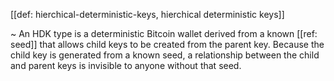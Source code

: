 [[def: hierchical-deterministic-keys, hierchical deterministic keys]]

~ An HDK type is a deterministic Bitcoin wallet derived from a known [[ref: seed]] that allows child keys to be created from the parent key. Because the child key is generated from a known seed, a relationship between the child and parent keys is invisible to anyone without that seed.

